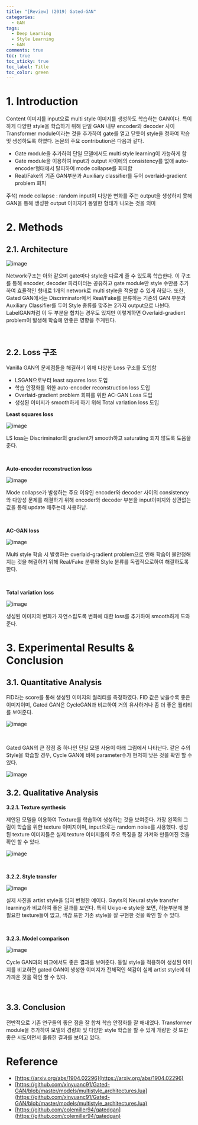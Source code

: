 ```yaml
---
title: "[Review] (2019) Gated-GAN"
categories:
  - GAN
tags:
  - Deep Learning
  - Style Learning
  - GAN
comments: true
toc: true
toc_sticky: true
toc_label: Title
toc_color: green
---
```


# 1. Introduction

Content 이미지를 input으로 multi style 이미지를 생성하도 학습하는 GAN이다. 특이하게 다양한 style을 학습하기 위해 단일 GAN 내부 encoder와 decoder 사이 Transformer module이라는 것을 추가하여 gate를 열고 닫듯이 style을 정하여 학습 및 생성하도록 하였다. 논문의 주요 contribution은 다음과 같다.

- Gate module을 추가하여 단일 모델에서도 multi style learning이 가능하게 함
- Gate module을 이용하여 input과 output 사이에의 consistency를 없애 auto-encoder형태에서 탈피하여 mode collapse를 회피함
- Real/Fake의 기존 GAN부분과 Auxiliary classifier를 두어 overlaid-gradient problem 회피

주석) mode collapse : random input이 다양한 변화를 주는 output을 생성하지 못해 GAN을 통해 생성한 output 이미지가 동일한 형태가 나오는 것을 의미

# 2. Methods

## 2.1. Architecture

![image](/assets/imgs/paper/2019-gatedgan/00.png)

Network구조는 아와 같으며 gate마다 style을 다르게 줄 수 있도록 학습한다. 이 구조를 통해 encoder, decoder 파라미터는 공유하고 gate module만 style 수만큼 추가하여 효율적인 형태로 1개의 network로 multi style을 적용할 수 있게 하였다. 또한, Gated GAN에서는 Discriminator에서 Real/Fake를 분류하는 기존의 GAN 부분과 Auxiliary Classifier를 두어 Style 종류를 맞추는 2가지 output으로 나뉜다. LabelGAN처럼 이 두 부분을 합치는 경우도 있지만 이렇게하면 Overlaid-gradient problem이 발생해 학습에 안좋은 영향을 주게된다.

‌

## 2.2. Loss 구조

Vanilla GAN의 문제점들을 해결하기 위해 다양한 Loss 구조를 도입함

- LSGAN으로부터 least squares loss 도입
- 학습 안정화를 위한 auto-encoder reconstruction loss 도입
- Overlaid-gradient problem 회피를 위한 AC-GAN Loss 도입
- 생성된 이미지가 smooth하게 하기 위해 Total variation loss 도입

**Least squares loss**

![image](/assets/imgs/paper/2019-gatedgan/01.png)

LS loss는 Discriminator의 gradient가 smooth하고 saturating 되지 않도록 도움을 준다.

‌

**Auto-encoder reconstruction loss**

![image](/assets/imgs/paper/2019-gatedgan/02.png)

Mode collapse가 발생하는 주요 이유인 encoder와 decoder 사이의 consistency와 다양성 문제를 해결하기 위해 encoder와 decoder 부분을 input이미지와 상관없는 값을 통해 update 해주는데 사용하낟.

‌

**AC-GAN loss**

![image](/assets/imgs/paper/2019-gatedgan/03.png)

Multi style 학습 시 발생하는 overlaid-gradient problem으로 인해 학습이 불안정해지는 것을 해결하기 위해 Real/Fake 분류와 Style 분류를 독립적으로하여 해결하도록 한다.

‌

**Total variation loss**

![image](/assets/imgs/paper/2019-gatedgan/04.png)

생성된 이미지의 변화가 자연스럽도록 변화에 대한 loss를 추가하여 smooth하게 도와준다.

# 3. Experimental Results & Conclusion

## 3.1. Quantitative Analysis

FID라는 score를 통해 생성된 이미지의 퀄리티를 측정하였다. FID 값은 낮을수록 좋은 이미지이며, Gated GAN은 CycleGAN과 비교하여 거의 유사하거나 좀 더 좋은 퀄리티를 보여준다.

![image](/assets/imgs/paper/2019-gatedgan/05.png)

‌

Gated GAN의 큰 장점 중 하나인 단일 모델 사용이 아래 그림에서 나타난다. 같은 수의 Style을 학습할 경우, Cycle GAN에 비해 parameter수가 현저히 낮은 것을 확인 할 수 있다.

![image](/assets/imgs/paper/2019-gatedgan/06.png)

## 3.2. Qualitative Analysis

‌**3.2.1. Texture synthesis**

제안된 모델을 이용하여 Texture를 학습하여 생성하는 것을 보여준다. 가장 왼쪽의 그림이 학습을 위한 texture 이미지이며, input으로는 random noise를 사용했다. 생성된 texture 이미지들은 실제 texture 이미지들의 주요 특징을 잘 가져와 만들어진 것을 확인 할 수 있다.

![image](/assets/imgs/paper/2019-gatedgan/07.png)

‌

**3.2.2. Style transfer**

![image](/assets/imgs/paper/2019-gatedgan/08.png)

실제 사진을 artist style을 입혀 변형한 예이다. Gayts의 Neural style transfer learning과 비교하여 좋은 결과를 보인다. 특히 Ukiyo-e style을 보면, 하늘부분에 불필요한 texture들이 없고, 색감 또한 기존 style을 잘 구현한 것을 확인 할 수 있다.

‌

**3.2.3. Model comparison**

![image](/assets/imgs/paper/2019-gatedgan/09.png)

Cycle GAN과의 비교에서도 좋은 결과를 보여준다. 동일 style을 적용하여 생성된 이미지를 비교하면 gated GAN이 생성한 이미지가 전체적인 색감이 실제 artist style에 더 가까운 것을 확인 할 수 있다.

‌

## 3.3. Conclusion‌

전반적으로 기존 연구들의 좋은 점을 잘 합쳐 학습 안정화를 잘 해내었다. Transformer module을 추가하여 모델의 경량화 및 다양한 style 학습을 할 수 있게 개량한 것 또한 좋은 시도이면서 훌륭한 결과를 보이고 있다.

# Reference

- [https://arxiv.org/abs/1904.02296](https://arxiv.org/abs/1904.02296)
- [https://github.com/xinyuanc91/Gated-GAN/blob/master/models/multistyle_architectures.lua](https://github.com/xinyuanc91/Gated-GAN/blob/master/models/multistyle_architectures.lua)
- [https://github.com/colemiller94/gatedgan](https://github.com/colemiller94/gatedgan)